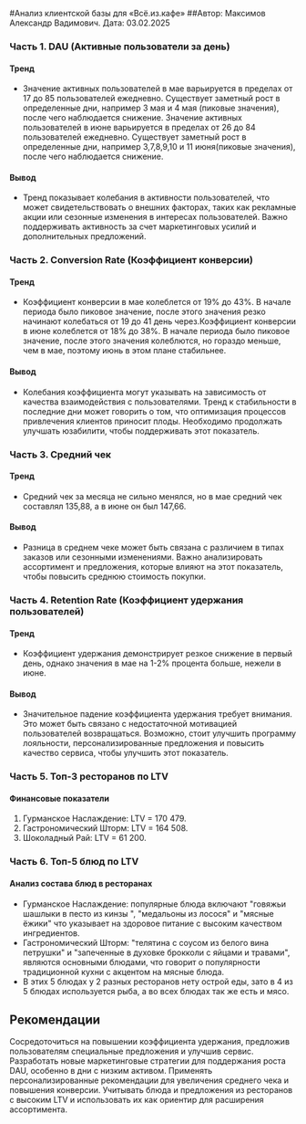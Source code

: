 #Анализ клиентской базы для «Всё.из.кафе»
##Автор: Максимов Александр Вадимович. Дата: 03.02.2025

### Часть 1. DAU (Активные пользователи за день)
#### Тренд
  - Значение активных пользователей в мае варьируется в пределах от 17 до 85 пользователей ежедневно. Существует заметный рост в определенные дни, например 3 мая и 4 мая (пиковые значения), после чего наблюдается снижение. Значение активных пользователей в июне варьируется в пределах от 26 до 84 пользователей ежедневно. Существует заметный рост в определенные дни, например 3,7,8,9,10 и 11 июня(пиковые значения), после чего наблюдается снижение.
#### Вывод
  - Тренд показывает колебания в активности пользователей, что может свидетельствовать о внешних факторах, таких как рекламные акции или сезонные изменения в интересах пользователей. Важно поддерживать активность за счет маркетинговых усилий и дополнительных предложений.

### Часть 2. Conversion Rate (Коэффициент конверсии)
#### Тренд
  - Коэффициент конверсии в мае колеблется от 19% до 43%. В начале периода было пиковое значение, после этого значения резко начинают колебаться от 19 до 41 день через.Коэффициент конверсии в июне колеблется от 18% до 38%. В начале периода было пиковое значение, после этого значения колеблются, но гораздо меньше, чем в мае, поэтому июнь в этом плане стабильнее.
#### Вывод
  - Колебания коэффициента могут указывать на зависимость от качества взаимодействия с пользователями. Тренд к стабильности в последние дни может говорить о том, что оптимизация процессов привлечения клиентов приносит плоды. Необходимо продолжать улучшать юзабилити, чтобы поддерживать этот показатель.

### Часть 3. Средний чек
#### Тренд
  - Средний чек за месяца не сильно менялся, но в мае средний чек составлял 135,88, а в июне он был 147,66.
#### Вывод
  - Разница в среднем чеке может быть связана с различием в типах заказов или сезонными изменениями. Важно анализировать ассортимент и предложения, которые влияют на этот показатель, чтобы повысить среднюю стоимость покупки.

### Часть 4. Retention Rate (Коэффициент удержания пользователей)
#### Тренд
  - Коэффициент удержания демонстрирует резкое снижение в первый день, однако значения в мае на 1-2% процента больше, нежели в июне.
#### Вывод
  - Значительное падение коэффициента удержания требует внимания. Это может быть связано с недостаточной мотивацией пользователей возвращаться. Возможно, стоит улучшить программу лояльности, персонализированные предложения и повысить качество сервиса, чтобы улучшить этот показатель.

### Часть 5. Топ-3 ресторанов по LTV  
#### Финансовые показатели
  1. Гурманское Наслаждение: LTV = 170 479.
  2. Гастрономический Шторм: LTV = 164 508.
  3. Шоколадный Рай: LTV = 61 200.


### Часть 6. Топ-5 блюд по LTV
#### Анализ состава блюд в ресторанах
  - Гурманское Наслаждение: популярные блюда включают "говяжьи шашлыки в песто из кинзы ", "медальоны из лосося" и "мясные ёжики" что указывает на здоровое питание с высоким качеством ингредиентов.
  - Гастрономический Шторм: "телятина с соусом из белого вина петрушки" и "запеченные в духовке брокколи с яйцами и травами", являются основными блюдами, что говорит о популярности традиционной кухни с акцентом на мясные блюда. 
  - В этих 5 блюдах у 2 разных ресторанов нету острой еды, зато в 4 из 5 блюдах используется рыба, а во всех блюдах так же есть и мясо.

## Рекомендации
Сосредоточиться на повышении коэффициента удержания, предложив пользователям специальные предложения и улучшив сервис.
Разработать новые маркетинговые стратегии для поддержания роста DAU, особенно в дни с низким активом.
Применять персонализированные рекомендации для увеличения среднего чека и повышения конверсии.
Учитывать блюда и предложения из ресторанов с высоким LTV и использовать их как ориентир для расширения ассортимента.

